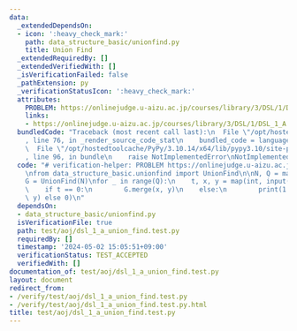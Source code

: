 ```yaml
---
data:
  _extendedDependsOn:
  - icon: ':heavy_check_mark:'
    path: data_structure_basic/unionfind.py
    title: Union Find
  _extendedRequiredBy: []
  _extendedVerifiedWith: []
  _isVerificationFailed: false
  _pathExtension: py
  _verificationStatusIcon: ':heavy_check_mark:'
  attributes:
    PROBLEM: https://onlinejudge.u-aizu.ac.jp/courses/library/3/DSL/1/DSL_1_A
    links:
    - https://onlinejudge.u-aizu.ac.jp/courses/library/3/DSL/1/DSL_1_A
  bundledCode: "Traceback (most recent call last):\n  File \"/opt/hostedtoolcache/PyPy/3.10.14/x64/lib/pypy3.10/site-packages/onlinejudge_verify/documentation/build.py\"\
    , line 76, in _render_source_code_stat\n    bundled_code = language.bundle(\n\
    \  File \"/opt/hostedtoolcache/PyPy/3.10.14/x64/lib/pypy3.10/site-packages/onlinejudge_verify/languages/python.py\"\
    , line 96, in bundle\n    raise NotImplementedError\nNotImplementedError\n"
  code: "# verification-helper: PROBLEM https://onlinejudge.u-aizu.ac.jp/courses/library/3/DSL/1/DSL_1_A\n\
    \nfrom data_structure_basic.unionfind import UnionFind\n\nN, Q = map(int, input().split())\n\
    G = UnionFind(N)\nfor _ in range(Q):\n    t, x, y = map(int, input().split())\n\
    \    if t == 0:\n        G.merge(x, y)\n    else:\n        print(1 if G.same(x,\
    \ y) else 0)\n"
  dependsOn:
  - data_structure_basic/unionfind.py
  isVerificationFile: true
  path: test/aoj/dsl_1_a_union_find.test.py
  requiredBy: []
  timestamp: '2024-05-02 15:05:51+09:00'
  verificationStatus: TEST_ACCEPTED
  verifiedWith: []
documentation_of: test/aoj/dsl_1_a_union_find.test.py
layout: document
redirect_from:
- /verify/test/aoj/dsl_1_a_union_find.test.py
- /verify/test/aoj/dsl_1_a_union_find.test.py.html
title: test/aoj/dsl_1_a_union_find.test.py
---
```

